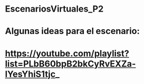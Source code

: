 # EscenariosVirtuales_P2

# Algunas ideas para el escenario:

# https://youtube.com/playlist?list=PLbB60bpB2bkCyRvEXZa-lYesYhiS1tjc_
